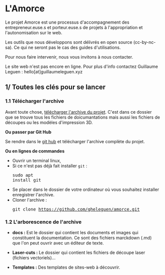 # L'Amorce

Le projet Amorce est une processus d'accompagnement des entrepreneur.euse.s et porteur.euse.s de projets à l'appropriation et l'autonomisation sur le web. 

Les outils que nous développons sont délivrés en open source (cc-by-nc-sa). Ce qui ne seront pas le cas des guides d'utilisations. 

Pour nous faire intervenir, nous vous invitons à nous contacter. 

Le site web n'est pas encore en ligne. Pour plus d'info contactez Guillaume Leguen : hello[at]guillaumeleguen.xyz



## 1/ Toutes les clés pour se lancer

### 1.1 Télécharger l'archive

Avant toute chose, [télécharger l'archive du projet](https://github.com/gheleguen/amorce/archive/refs/heads/main.zip). C'est dans ce dossier que se trouve tous les fichiers de doicumantations mais aussi les fichiers de découpes ou les modèles d'impression 3D. 


**Ou passer par Git Hub**

Se rendre dans le [git hub](https://github.com/gheleguen/amorce.git) et télécharger l'archive complète du projet. 

**Ou en lignes de commandes**

 - Ouvrir un terminal linux,
 - Si ce n'est pas déjà fait installer ```git``` : <pre>sudo apt install git</pre>
 - Se placer dans le dossier de votre ordinateur où vous souhaitez installer enregistrer l'archive.
 - Cloner l'archive : <pre>git clone https://github.com/gheleguen/amorce.git</pre> 


### 1.2 L'arborescence de l'archive

 - **docs :** Est le dossier qui contient les documents et images qui constituent la documentation.  Ce sont des fichiers marckdown (.md) que l'on peut ouvrir avec un éditeur de texte.

 - **Laser-cuts :** Le dossier qui contient les fichiers de découpe laser (fichiers vectoriels)...  
 - **Templates :** Des templates de sites-web à découvrir. 

